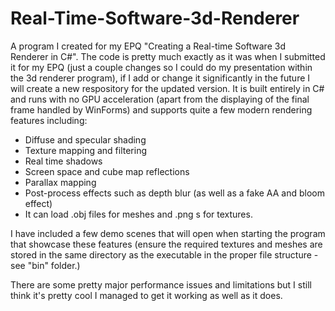 # Real-Time-Software-3d-Renderer

A program I created for my EPQ "Creating a Real-time Software 3d Renderer in C#". The code is pretty much exactly as it was when I submitted it for my EPQ (just a couple changes so I could do my presentation within the 3d renderer program), if I add or change it significantly in the future I will create a new respository for the updated version.
It is built entirely in C# and runs with no GPU acceleration (apart from the displaying of the final frame handled by WinForms) and supports quite a few modern rendering features including:
* Diffuse and specular shading
* Texture mapping and filtering
* Real time shadows
* Screen space and cube map reflections
* Parallax mapping
* Post-process effects such as depth blur (as well as a fake AA and bloom effect)
* It can load .obj files for meshes and .png s for textures.

I have included a few demo scenes that will open when starting the program that showcase these features (ensure the required textures and meshes are stored in the same directory as the executable in the proper file structure - see "bin" folder.)

There are some pretty major performance issues and limitations but I still think it's pretty cool I managed to get it working as well as it does.
